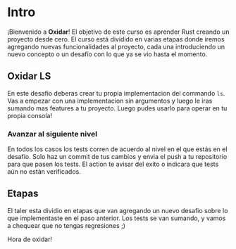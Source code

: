 # Intro

¡Bienvenido a **Oxidar**! El objetivo de este curso es aprender Rust creando un proyecto desde cero. El curso está dividido en varias etapas donde iremos agregando nuevas funcionalidades al proyecto, cada una introduciendo un nuevo concepto o un desafío con lo que ya se vio hasta el momento.

## Oxidar LS
En este desafio deberas crear tu propia implementacion del commando `ls`. Vas a empezar con una implementacion sin argumentos y luego le iras sumando mas features a tu proyecto. Luego pudes usarlo para operar en tu propia consola!

### Avanzar al siguiente nivel
En todos los casos los tests corren de acuerdo al nivel en el que estás en el desafio. Solo haz un commit de tus cambios y envia el push a tu repositorio para que pasen los tests. El action te avisar del exito o indicara que tests aún no están verificados.

## Etapas
El taler esta dividio en etapas que van agregando un nuevo desafio sobre lo que implementaste en el paso anterior. Los tests se van sumando, y vamos a chequear que no tengas regresiones ;) 

Hora de oxidar!